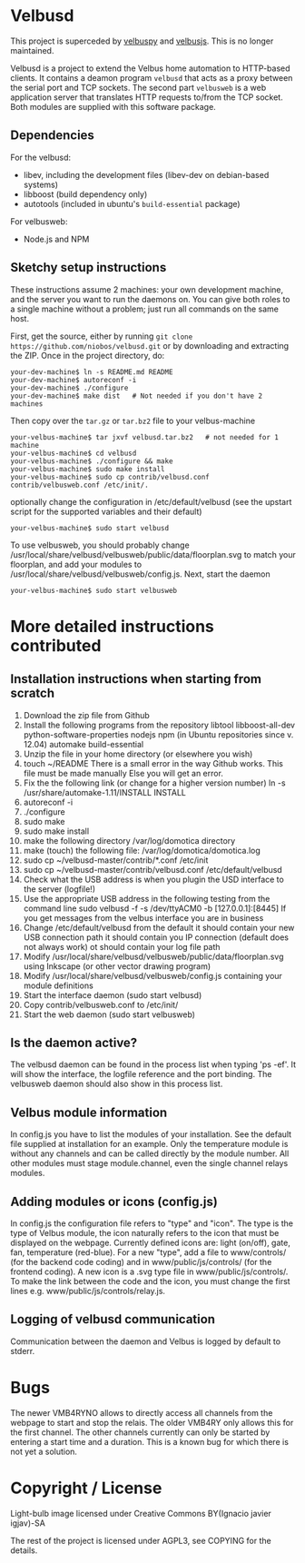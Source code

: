 Velbusd
=======

This project is superceded by [velbuspy] and [velbusjs]. This is no longer
maintained.

[velbuspy]: https://github.com/niobos/velbuspy
[velbusjs]: https://github.com/niobos/velbusjs


Velbusd is a project to extend the Velbus home automation to HTTP-based
clients. It contains a deamon program `velbusd` that acts as a proxy between
the serial port and TCP sockets. The second part `velbusweb` is a web
application server that translates HTTP requests to/from the TCP socket.
Both modules are supplied with this software package.


Dependencies
------------

For the velbusd:

* libev, including the development files (libev-dev on debian-based systems)
* libboost (build dependency only)
* autotools (included in ubuntu's `build-essential` package)


For velbusweb:

* Node.js and NPM


Sketchy setup instructions
--------------------------
These instructions assume 2 machines: your own development machine, and the
server you want to run the daemons on. You can give both roles to a single
machine without a problem; just run all commands on the same host.

First, get the source, either by running
`git clone https://github.com/niobos/velbusd.git` or by downloading and
extracting the ZIP. Once in the project directory, do:

```
your-dev-machine$ ln -s README.md README
your-dev-machine$ autoreconf -i
your-dev-machine$ ./configure
your-dev-machine$ make dist   # Not needed if you don't have 2 machines
```

Then copy over the `tar.gz` or `tar.bz2` file to your velbus-machine

```
your-velbus-machine$ tar jxvf velbusd.tar.bz2   # not needed for 1 machine
your-velbus-machine$ cd velbusd
your-velbus-machine$ ./configure && make
your-velbus-machine$ sudo make install
your-velbus-machine$ sudo cp contrib/velbusd.conf contrib/velbusweb.conf /etc/init/.
```

optionally change the configuration in /etc/default/velbusd (see the upstart
script for the supported variables and their default)

```
your-velbus-machine$ sudo start velbusd
```

To use velbusweb, you should probably change
/usr/local/share/velbusd/velbusweb/public/data/floorplan.svg to match your
floorplan, and add your modules to /usr/local/share/velbusd/velbusweb/config.js.
Next, start the daemon
```
your-velbus-machine$ sudo start velbusweb
```

More detailed instructions contributed
======================================

Installation instructions when starting from scratch
----------------------------------------------------
1. Download the zip file from Github
2. Install the following programs from the repository
	libtool
	libboost-all-dev
	python-software-properties
	nodejs
	npm (in Ubuntu repositories since v. 12.04)
	automake
	build-essential
3. Unzip the file in your home directory (or elsewhere you wish)
4. touch ~/README
	There is a small error in the way Github works. This file must be made manually
	Else you will get an error.
5. Fix the the following link (or change for a higher version number)
	ln -s /usr/share/automake-1.11/INSTALL INSTALL
6. autoreconf -i
7. ./configure
8. sudo make
9. sudo make install
10. make the following directory /var/log/domotica directory
11. make (touch) the following file: /var/log/domotica/domotica.log
12. sudo cp ~/velbusd-master/contrib/*.conf /etc/init
13. sudo cp ~/velbusd-master/contrib/velbusd.conf /etc/default/velbusd
14. Check what the USB address is when you plugin the USD interface to the server (logfile!)
15. Use the appropriate USB address in the following testing from the command line
	sudo velbusd -f -s /dev/ttyACM0 -b [127.0.0.1]:[8445]
If you get messages from the velbus interface you are in business
17. Change /etc/default/velbusd from the default
	it should contain your new USB connection path
	it should contain you IP connection (default does not always work)
	ot should contain your log file path	
18. Modify /usr/local/share/velbusd/velbusweb/public/data/floorplan.svg using Inkscape
	(or other vector drawing program)
19. Modify /usr/local/share/velbusd/velbusweb/config.js containing your module definitions
20. Start the interface daemon (sudo start velbusd)
21. Copy contrib/velbusweb.conf to /etc/init/
22. Start the web daemon (sudo start velbusweb)


Is the daemon active?
---------------------
The velbusd daemon can be found in the process list when typing 'ps -ef'. It
will show the interface, the logfile reference and the port binding. The
velbusweb daemon should also show in this process list.


Velbus module information
-------------------------
In config.js you have to list the modules of your installation. See the default
file supplied at installation for an example. Only the temperature module is
without any channels and can be called directly by the module number. All other
modules must stage module.channel, even the single channel relays modules.


Adding modules or icons (config.js)
-----------------------------------
In config.js the configuration file refers to "type" and "icon". The type is
the type of Velbus module, the icon naturally refers to the icon that must be
displayed on the webpage. Currently defined icons are: light (on/off), gate,
fan, temperature (red-blue). For a new "type", add a file to www/controls/ (for
the backend code coding) and in www/public/js/controls/ (for the frontend
coding). A new icon is a .svg type file in www/public/js/controls/. To make the
link between the code and the icon, you must change the first lines e.g.
www/public/js/controls/relay.js.

Logging of velbusd communication
--------------------------------
Communication between the daemon and Velbus is logged by default to stderr.


Bugs
====

The newer VMB4RYNO allows to directly access all channels from the webpage to
start and stop the relais. The older VMB4RY only allows this for the first
channel. The other channels currently can only be started by entering a start
time and a duration. This is a known bug for which there is not yet a solution.


Copyright / License
==================
Light-bulb image licensed under Creative Commons BY(Ignacio javier igjav)-SA

The rest of the project is licensed under AGPL3, see COPYING for the details.
